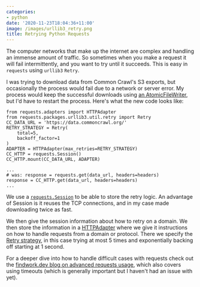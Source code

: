 ```yaml
---
categories:
- python
date: '2020-11-23T18:04:36+11:00'
image: /images/urllib3_retry.png
title: Retrying Python Requests
---
```


The computer networks that make up the internet are complex and handling an immense amount of traffic. 
So sometimes when you make a request it will fail intermittently, and you want to try until it succeeds.
This is easy in `requests` using `urllib3` `Retry`.

I was trying to download data from Common Crawl's S3 exports, but occasionally the process would fail due to a network or server error.
My process would keep the successful downloads using [an AtomicFileWriter](/atomic-writer), but I'd have to restart the process.
Here's what the new code looks like:


```
from requests.adapters import HTTPAdapter
from requests.packages.urllib3.util.retry import Retry
CC_DATA_URL = 'https://data.commoncrawl.org/'
RETRY_STRATEGY = Retry(
    total=5,
    backoff_factor=1
)
ADAPTER = HTTPAdapter(max_retries=RETRY_STRATEGY)
CC_HTTP = requests.Session()
CC_HTTP.mount(CC_DATA_URL, ADAPTER)

...
# was: response = requests.get(data_url, headers=headers)
response = CC_HTTP.get(data_url, headers=headers)
...
```

We use a [`requests.Session`](https://requests.readthedocs.io/en/latest/user/advanced/#session-objects) to be able to store the retry logic.
An advantage of Session is it reuses the TCP connections, and in my case made downloading twice as fast.

We then give the session information about how to retry on a domain.
We then store the information in a [HTTPAdapter](https://requests.readthedocs.io/en/latest/user/advanced/#transport-adapters) where we give it instructions on how to handle requests from a domain or protocol.
There we specify the [Retry strategy](https://urllib3.readthedocs.io/en/latest/reference/urllib3.util.html#module-urllib3.util.retry), in this case trying at most 5 times and exponentially backing off starting at 1 second. 

For a deeper dive into how to handle difficult cases with requests check out the [findwork.dev blog on advanced requests usage](https://findwork.dev/blog/advanced-usage-python-requests-timeouts-retries-hooks/), which also covers using timeouts (which is generally important but I haven't had an issue with yet).